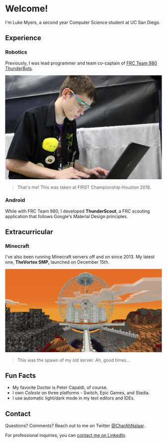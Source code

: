 # Welcome!

I'm Luke Myers, a second year Computer Science student at UC San Diego.

## Experience

### Robotics

Previously, I was lead programmer and team co-captain of [FRC Team 980 ThunderBots](https://github.com/team980/).

![Picture of me](/robotics.jpg)

> That's me! This was taken at FIRST Championship Houston 2018.

### Android

While with FRC Team 980, I developed **ThunderScout**, a FRC scouting application that follows Google's Material Design principles.

## Extracurricular

### Minecraft

I've also been running Minecraft servers off and on since 2013. My latest one, **TheVortex SMP,** launched on December 15th.

![Minecraft server screenshot](/minecraft.jpg)

> This was the spawn of my old server. Ah, good times...

## Fun Facts

- My favorite Doctor is Peter Capaldi, of course.
- I own *Celeste* on three platforms - Switch, Epic Games, and Stadia.
- I use automatic light/dark mode in my text editors and IDEs.

## Contact

Questions? Comments? Reach out to me on Twitter [@CharAhNalaar](https://twitter.com/CharAhNalaar).

For professional inquiries, you can [contact me on LinkedIn](https://www.linkedin.com/in/luke-myers-55373a1b8/).
